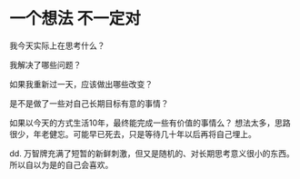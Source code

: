 # 一个想法 不一定对

我今天实际上在思考什么？

我解决了哪些问题？

如果我重新过一天，应该做出哪些改变？

是不是做了一些对自己长期目标有意的事情？

如果以今天的方式生活10年，最终能完成一些有价值的事情么？
想法太多，思路很少，年老健忘。可能早已死去，只是等待几十年以后再将自己埋上。

 

dd. 万智牌充满了短暂的新鲜刺激，但又是随机的、对长期思考意义很小的东西。所以自以为是的自己会喜欢。